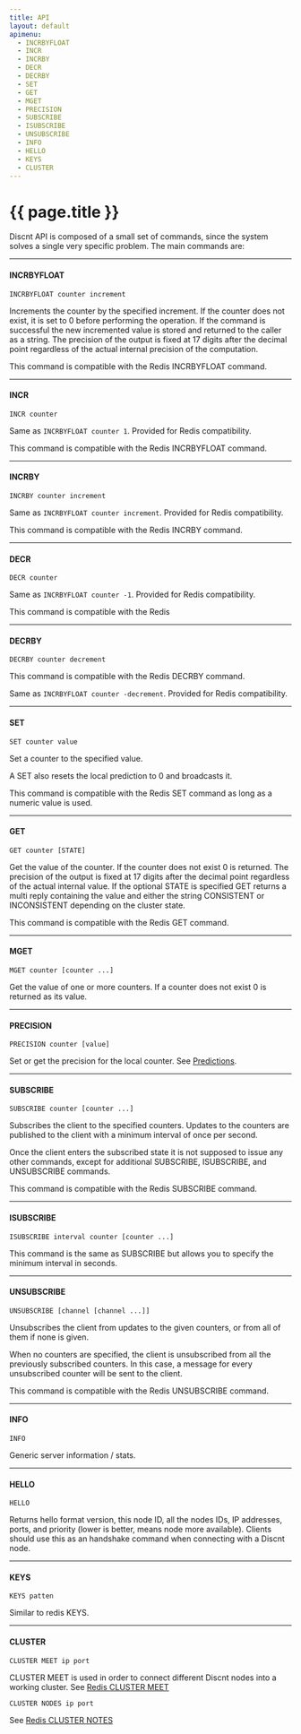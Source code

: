 ```yaml
---
title: API
layout: default
apimenu:
  - INCRBYFLOAT
  - INCR
  - INCRBY
  - DECR
  - DECRBY
  - SET
  - GET
  - MGET
  - PRECISION
  - SUBSCRIBE
  - ISUBSCRIBE
  - UNSUBSCRIBE
  - INFO
  - HELLO
  - KEYS
  - CLUSTER
---
```


{{ page.title }}
===

Discnt API is composed of a small set of commands, since the system solves a
single very specific problem. The main commands are:


<hr id="incrbyfloat">
<h4>INCRBYFLOAT</h4>

    INCRBYFLOAT counter increment

Increments the counter by the specified increment. If the counter does not exist, it is set to 0 before performing the operation. 
If the command is successful the new incremented value is stored and returned to the caller as a string.
The precision of the output is fixed at 17 digits after the decimal point regardless of the actual internal precision of the computation.

This command is compatible with the Redis INCRBYFLOAT command.


<hr id="incr">
<h4>INCR</h4>

    INCR counter

Same as `INCRBYFLOAT counter 1`. Provided for Redis compatibility.

This command is compatible with the Redis INCRBYFLOAT command.


<hr id="incrby">
<h4>INCRBY</h4>

    INCRBY counter increment

Same as `INCRBYFLOAT counter increment`. Provided for Redis compatibility.

This command is compatible with the Redis INCRBY command.

<hr id="decr">
<h4>DECR</h4>

    DECR counter

Same as `INCRBYFLOAT counter -1`. Provided for Redis compatibility.

This command is compatible with the Redis 


<hr id="decrby">
<h4>DECRBY</h4>

    DECRBY counter decrement

This command is compatible with the Redis DECRBY command.

Same as `INCRBYFLOAT counter -decrement`. Provided for Redis compatibility.


<hr id="set">
<h4>SET</h4>

    SET counter value

Set a counter to the specified value.

A SET also resets the local prediction to 0 and broadcasts it.

This command is compatible with the Redis SET command as long as a numeric value is used.


<hr id="get">
<h4>GET</h4>

    GET counter [STATE]

Get the value of the counter. If the counter does not exist 0 is returned.
The precision of the output is fixed at 17 digits after the decimal point regardless of the actual internal value.
If the optional STATE is specified GET returns a multi reply containing the value and either the string CONSISTENT or
INCONSISTENT depending on the cluster state.

This command is compatible with the Redis GET command.


<hr id="mget">
<h4>MGET</h4>

    MGET counter [counter ...]

Get the value of one or more counters. If a counter does not exist 0 is returned as its value.


<hr id="precision">
<h4>PRECISION</h4>

    PRECISION counter [value]

Set or get the precision for the local counter. See [Predictions](#predictions).


<hr id="subscribe">
<h4>SUBSCRIBE</h4>

    SUBSCRIBE counter [counter ...]

Subscribes the client to the specified counters. Updates to the counters are published to the client with a minimum interval of once per second.

Once the client enters the subscribed state it is not supposed to issue any other commands, except for additional SUBSCRIBE, ISUBSCRIBE, and UNSUBSCRIBE commands.

This command is compatible with the Redis SUBSCRIBE command.


<hr id="isubscribe">
<h4>ISUBSCRIBE</h4>

    ISUBSCRIBE interval counter [counter ...]

This command is the same as SUBSCRIBE but allows you to specify the minimum interval in seconds.


<hr id="unsubscribe">
<h4>UNSUBSCRIBE</h4>

    UNSUBSCRIBE [channel [channel ...]]

Unsubscribes the client from updates to the given counters, or from all of them if none is given.

When no counters are specified, the client is unsubscribed from all the previously subscribed counters. In this case, a message for every unsubscribed counter will be sent to the client.

This command is compatible with the Redis UNSUBSCRIBE command.


<hr id="info">
<h4>INFO</h4>

    INFO

Generic server information / stats.


<hr id="hello">
<h4>HELLO</h4>

    HELLO

Returns hello format version, this node ID, all the nodes IDs, IP addresses,
ports, and priority (lower is better, means node more available).
Clients should use this as an handshake command when connecting with a
Discnt node.


<hr id="keys">
<h4>KEYS</h4>

    KEYS patten

Similar to redis KEYS.


<hr id="cluster">
<h4>CLUSTER</h4>

    CLUSTER MEET ip port

CLUSTER MEET is used in order to connect different Discnt nodes into a working cluster.
See [Redis CLUSTER MEET](http://redis.io/commands/cluster-meet)

    CLUSTER NODES ip port

See [Redis CLUSTER NOTES](http://redis.io/commands/cluster-nodes)

